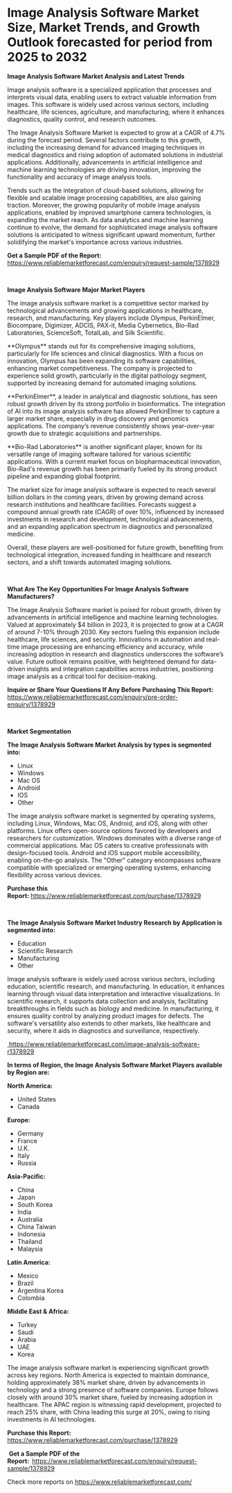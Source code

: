 <p><h1>Image Analysis Software Market Size, Market Trends, and Growth Outlook forecasted for period from 2025 to 2032</h1></p><p><strong>Image Analysis Software Market Analysis and Latest Trends</strong></p>
<p><p>Image analysis software is a specialized application that processes and interprets visual data, enabling users to extract valuable information from images. This software is widely used across various sectors, including healthcare, life sciences, agriculture, and manufacturing, where it enhances diagnostics, quality control, and research outcomes.</p><p>The Image Analysis Software Market is expected to grow at a CAGR of 4.7% during the forecast period. Several factors contribute to this growth, including the increasing demand for advanced imaging techniques in medical diagnostics and rising adoption of automated solutions in industrial applications. Additionally, advancements in artificial intelligence and machine learning technologies are driving innovation, improving the functionality and accuracy of image analysis tools.</p><p>Trends such as the integration of cloud-based solutions, allowing for flexible and scalable image processing capabilities, are also gaining traction. Moreover, the growing popularity of mobile image analysis applications, enabled by improved smartphone camera technologies, is expanding the market reach. As data analytics and machine learning continue to evolve, the demand for sophisticated image analysis software solutions is anticipated to witness significant upward momentum, further solidifying the market's importance across various industries.</p></p>
<p><strong>Get a Sample PDF of the Report:&nbsp;</strong> <a href="https://www.reliablemarketforecast.com/enquiry/request-sample/1378929?utm_campaign=3097&utm_medium=2&utm_source=Github&utm_content=ia&utm_term=09032025&utm_id=image-analysis-software">https://www.reliablemarketforecast.com/enquiry/request-sample/1378929</a></p>
<p>&nbsp;</p>
<p><strong>Image Analysis Software Major Market Players</strong></p>
<p><p>The image analysis software market is a competitive sector marked by technological advancements and growing applications in healthcare, research, and manufacturing. Key players include Olympus, PerkinElmer, Biocompare, Digimizer, ADCIS, PAX-it, Media Cybernetics, Bio-Rad Laboratories, ScienceSoft, TotalLab, and Silk Scientific.</p><p>**Olympus** stands out for its comprehensive imaging solutions, particularly for life sciences and clinical diagnostics. With a focus on innovation, Olympus has been expanding its software capabilities, enhancing market competitiveness. The company is projected to experience solid growth, particularly in the digital pathology segment, supported by increasing demand for automated imaging solutions.</p><p>**PerkinElmer**, a leader in analytical and diagnostic solutions, has seen robust growth driven by its strong portfolio in bioinformatics. The integration of AI into its image analysis software has allowed PerkinElmer to capture a larger market share, especially in drug discovery and genomics applications. The company’s revenue consistently shows year-over-year growth due to strategic acquisitions and partnerships.</p><p>**Bio-Rad Laboratories** is another significant player, known for its versatile range of imaging software tailored for various scientific applications. With a current market focus on biopharmaceutical innovation, Bio-Rad's revenue growth has been primarily fueled by its strong product pipeline and expanding global footprint.</p><p>The market size for image analysis software is expected to reach several billion dollars in the coming years, driven by growing demand across research institutions and healthcare facilities. Forecasts suggest a compound annual growth rate (CAGR) of over 10%, influenced by increased investments in research and development, technological advancements, and an expanding application spectrum in diagnostics and personalized medicine.</p><p>Overall, these players are well-positioned for future growth, benefiting from technological integration, increased funding in healthcare and research sectors, and a shift towards automated imaging solutions.</p></p>
<p>&nbsp;</p>
<p><strong>What Are The Key Opportunities For Image Analysis Software Manufacturers?</strong></p>
<p><p>The Image Analysis Software market is poised for robust growth, driven by advancements in artificial intelligence and machine learning technologies. Valued at approximately $4 billion in 2023, it is projected to grow at a CAGR of around 7-10% through 2030. Key sectors fueling this expansion include healthcare, life sciences, and security. Innovations in automation and real-time image processing are enhancing efficiency and accuracy, while increasing adoption in research and diagnostics underscores the software’s value. Future outlook remains positive, with heightened demand for data-driven insights and integration capabilities across industries, positioning image analysis as a critical tool for decision-making.</p></p>
<p><strong>Inquire or Share Your Questions If Any Before Purchasing This Report:</strong> <a href="https://www.reliablemarketforecast.com/enquiry/pre-order-enquiry/1378929?utm_campaign=3097&utm_medium=2&utm_source=Github&utm_content=ia&utm_term=09032025&utm_id=image-analysis-software">https://www.reliablemarketforecast.com/enquiry/pre-order-enquiry/1378929</a></p>
<p>&nbsp;</p>
<p><strong>Market Segmentation</strong></p>
<p><strong>The Image Analysis Software Market Analysis by types is segmented into:</strong></p>
<p><ul><li>Linux</li><li>Windows</li><li>Mac OS</li><li>Android</li><li>IOS</li><li>Other</li></ul></p>
<p><p>The image analysis software market is segmented by operating systems, including Linux, Windows, Mac OS, Android, and iOS, along with other platforms. Linux offers open-source options favored by developers and researchers for customization. Windows dominates with a diverse range of commercial applications. Mac OS caters to creative professionals with design-focused tools. Android and iOS support mobile accessibility, enabling on-the-go analysis. The "Other" category encompasses software compatible with specialized or emerging operating systems, enhancing flexibility across various devices.</p></p>
<p><strong>Purchase this Report:&nbsp;</strong><a href="https://www.reliablemarketforecast.com/purchase/1378929?utm_campaign=3097&utm_medium=2&utm_source=Github&utm_content=ia&utm_term=09032025&utm_id=image-analysis-software">https://www.reliablemarketforecast.com/purchase/1378929</a></p>
<p>&nbsp;</p>
<p><strong>The Image Analysis Software Market Industry Research by Application is segmented into:</strong></p>
<p><ul><li>Education</li><li>Scientific Research</li><li>Manufacturing</li><li>Other</li></ul></p>
<p><p>Image analysis software is widely used across various sectors, including education, scientific research, and manufacturing. In education, it enhances learning through visual data interpretation and interactive visualizations. In scientific research, it supports data collection and analysis, facilitating breakthroughs in fields such as biology and medicine. In manufacturing, it ensures quality control by analyzing product images for defects. The software's versatility also extends to other markets, like healthcare and security, where it aids in diagnostics and surveillance, respectively.</p></p>
<p><a href="https://www.reliablemarketforecast.com/image-analysis-software-r1378929?utm_campaign=3097&utm_medium=2&utm_source=Github&utm_content=ia&utm_term=09032025&utm_id=image-analysis-software">&nbsp;https://www.reliablemarketforecast.com/image-analysis-software-r1378929</a></p>
<p><strong>In terms of Region, the Image Analysis Software Market Players available by Region are:</strong></p>
<p>
    <p> <strong> North America: </strong>
        <ul>
            <li>United States</li>
            <li>Canada</li>
        </ul>
        </p> 
    <p> <strong> Europe: </strong>
        <ul>
            <li>Germany</li>
            <li>France</li>
            <li>U.K.</li>
            <li>Italy</li>
            <li>Russia</li>
        </ul>
        </p> 
    <p> <strong> Asia-Pacific: </strong>
        <ul>
            <li>China</li>
            <li>Japan</li>
            <li>South Korea</li>
            <li>India</li>
            <li>Australia</li>
            <li>China Taiwan</li>
            <li>Indonesia</li>
            <li>Thailand</li>
            <li>Malaysia</li>
        </ul>
        </p> 
    <p> <strong> Latin America: </strong>
        <ul>
            <li>Mexico</li>
            <li>Brazil</li>
            <li>Argentina Korea</li>
            <li>Colombia</li>
        </ul>
        </p> 
    <p> <strong> Middle East & Africa: </strong>
        <ul>
            <li>Turkey</li>
            <li>Saudi</li>
            <li>Arabia</li>
            <li>UAE</li>
            <li>Korea</li>
        </ul>
    </p>
    </p>
<p><p>The image analysis software market is experiencing significant growth across key regions. North America is expected to maintain dominance, holding approximately 38% market share, driven by advancements in technology and a strong presence of software companies. Europe follows closely with around 30% market share, fueled by increasing adoption in healthcare. The APAC region is witnessing rapid development, projected to reach 25% share, with China leading this surge at 20%, owing to rising investments in AI technologies.</p></p>
<p><strong>Purchase this Report: </strong><a href="https://www.reliablemarketforecast.com/purchase/1378929?utm_campaign=3097&utm_medium=2&utm_source=Github&utm_content=ia&utm_term=09032025&utm_id=image-analysis-software">https://www.reliablemarketforecast.com/purchase/1378929</a></p>
<p>&nbsp;<strong>Get a Sample PDF of the Report:&nbsp;&nbsp;</strong><a href="https://www.reliablemarketforecast.com/enquiry/request-sample/1378929?utm_campaign=3097&utm_medium=2&utm_source=Github&utm_content=ia&utm_term=09032025&utm_id=image-analysis-software">https://www.reliablemarketforecast.com/enquiry/request-sample/1378929</a></p>
<p><strong></strong></p>
<p>Check more reports on <a href="https://www.reliablemarketforecast.com/?utm_campaign=3097&utm_medium=2&utm_source=Github&utm_content=ia&utm_term=09032025&utm_id=image-analysis-software">https://www.reliablemarketforecast.com/</a></p>